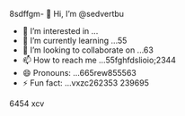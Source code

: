 8sdffgm- 👋 Hi, I’m @sedvertbu
- 👀 I’m interested in ...
- 🌱 I’m currently learning ...55
- 💞️ I’m looking to collaborate on ...63
- 📫 How to reach me ...55fghfdslioio;2344
- 😄 Pronouns: ...665rew855563
- ⚡ Fun fact: ...vxzc262353
239695
<!---dfdsf87
sedvertbu/sedvertbu is a ✨ special ✨ repository because its `README.md` (this file) acxxppears on your GitHub profile.
You can click the Preview link to take a look at your changes.5581
--->
6454
xcv
